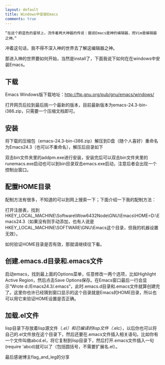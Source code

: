 ```yaml
---
layout: default
title: Windows中安装Emacs
comments: true
---
```



	“在这个蔚蓝色的星球上，流传着两大神器的传说：据说Emacs是神的编辑器，而Vim是编辑器之神。”
	
冲着这句话，我不得不深入神的世界去了解这编辑器之神。

那进入神的世界要如何开始，当然是install了，下面我说下如何在在windows中安装Emacs。
	
	
## 下载


Emacs Windows版下载地址：http://ftp.gnu.org/pub/gnu/emacs/windows/

打开网页后拉到最后挑一个最新的版本，目前最新版本为emacs-24.3-bin-i386.zip，只需要一个压缩文档即可。
	

## 安装


将下载的压缩包（emacs-24.3-bin-i386.zip）解压到D盘（随个人喜好）重命名为Emacs24.3（也可以不重命名），解压后目录如下


双击bin文件夹里的addpm.exe进行安装，安装完后可以双击bin文件夹里的runemacs.exe启动也可以到bin目录双击emacs.exe启动，注意后者会出现一个控制台窗口。


## 配置HOME目录


配制方法有很多，不知道的可以到网上搜索一下；下面介绍一下我的配制方法：

打开注册表，找到HKEY_LOCAL_MACHINE\Software\Wow6432Node\GNU\Emacs\HOME=D:\Emacs24.3（如果没有则手动添加，也有人说是HKEY_LOCAL_MACHINE\SOFTWARE\GNU\Emacs这个目录，但我的机器设置无效）。

如何验证HOME目录是否有效，那就请继续往下看。


## 创建.emacs.d目录和.emacs文件


启动emacs，找到最上面的Options菜单，任意修改一两个选项，比如Highlight Active Region，然后点击Save Options保存。在Emacs窗口最后一行会显示“Wrote d:/Emacs24.3/.emacs”，此时.emacs.d目录和.emacs文件就算创建完了。这里你也许已经猜到窗口显示的这个目录就是Emacs的HOME目录，所以也可以用它来验证HOME设置是否正确。


## 加载.el文件
lisp目录下存放着lisp源文件（*.el）和已编译的lisp文件（*.elc），以后你也可以将自己的.el文件放在这个目录下，然后还要在.emacs文件插入相关语句。比如你有一个文件叫做abcd.el，将它复制到lisp目录下，然后打开.emacs文件插入一句(require 'abcd)就可以了（包括圆括号，不需要扩展名.el）。


最后感谢博主flag_and_leg的分享
